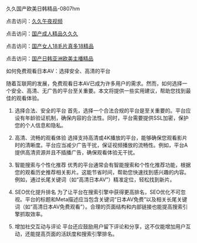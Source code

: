 久久国产欧美日韩精品-0807hm

点击访问：<a href="https://heiliaowzu4ur.pages.dev">久久午夜视频</a>

点击访问：<a href="https://bered.pages.dev/">国产成人精品久久久</a>

点击访问：<a href="https://gsd-agv.pages.dev/">国产女人18毛片真多18精品</a>

点击访问：<a href="https://heiliaozj3tjd.pages.dev">国产日韩亚洲欧美主播精品</a>



如何免费观看日本AV：选择安全、高清的平台

随着互联网的发展，免费观看日本AV已成为许多用户的需求。然而，如何选择一个安全、高清、无广告的平台至关重要。本文将提供一些实用建议，帮助您找到最佳的观看体验。

1. 选择合法、安全的平台
首先，选择一个合法合规的平台是至关重要的。平台应设有年龄验证机制，确保内容的合法性。同时，平台需要提供SSL加密，保护您的个人信息和隐私。

2. 高清、流畅的观看体验
选择支持高清或4K播放的平台，能够确保您观看影片时的清晰度。平台应当减少广告干扰，保证视频播放的流畅性。例如，平台A提供高清资源并且不插播广告，确保观看体验无干扰。

3. 智能搜索与个性化推荐
优秀的平台通常会有智能搜索和个性化推荐功能，根据您的观看历史推荐相关影片。这能节省时间，帮助您快速找到感兴趣的内容。例如，通过长尾关键词（如“高清日本AV”）精准定位，轻松找到新片。

4. SEO优化提升排名
为了让平台在搜索引擎中获得更高排名，SEO优化不可忽视。平台的标题和Meta描述应当包含关键词“日本AV免费”以及相关长尾关键词（如“高清日本AV免费观看”）。合理的页面结构和内部链接也能提高搜索引擎抓取效率。

5. 增加社交互动与评论
平台还应鼓励用户留下评论和分享，这不仅能增加用户互动，还能提高页面的活跃度和搜索引擎排名。

<span style="display:none;">[Canonical link](）</span>
